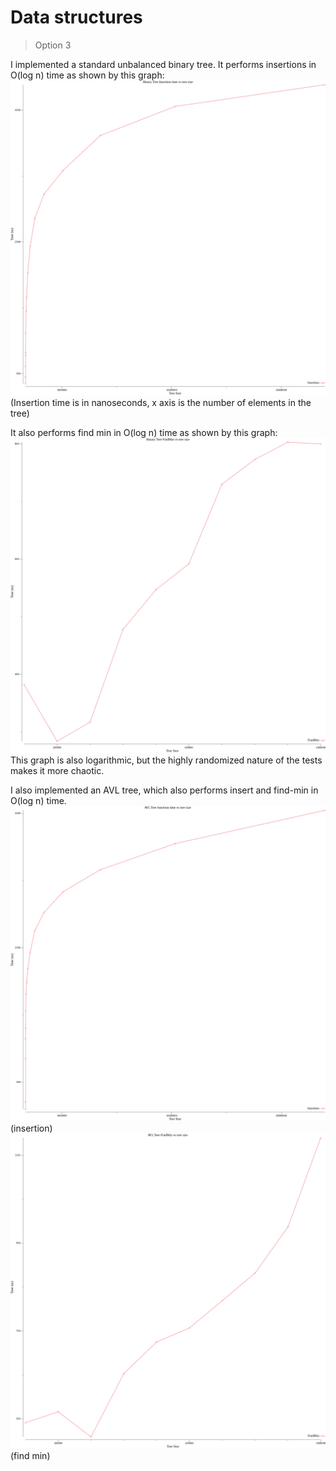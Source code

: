 # Data structures
> Option 3


I implemented a standard unbalanced binary tree. It performs insertions in O(log n) time as shown by this graph:
![insertion](../images/insertion.copy3.png)
(Insertion time is in nanoseconds, x axis is the number of elements in the tree)

It also performs find min in O(log n) time as shown by this graph:
![findmin](../images/findMinbinary.png)
This graph is also logarithmic, but the highly randomized nature of the tests makes it more chaotic.


I also implemented an AVL tree, which also performs insert and find-min in O(log n) time. 
![insertion](../images/insertionAVL.png)
(insertion)
![findmin](../images/findMinAVL.png)
(find min)









